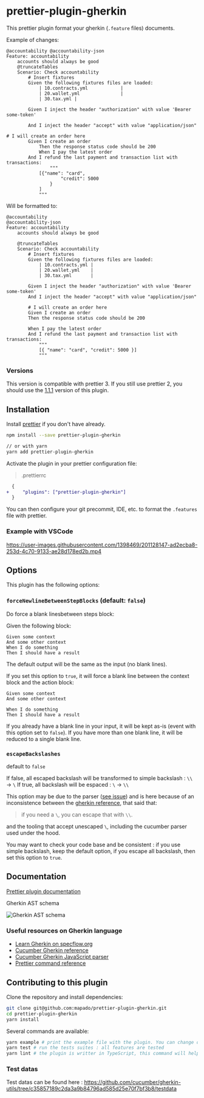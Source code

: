 # prettier-plugin-gherkin

This prettier plugin format your gherkin (`.feature` files) documents.

Example of changes:

```gherkin
@accountability @accountability-json
Feature: accountability
    accounts should always be good
    @truncateTables
    Scenario: Check accountability
        # Insert fixtures
        Given the following fixtures files are loaded:
            | 10.contracts.yml            |
            | 20.wallet.yml               |
            | 30.tax.yml |

        Given I inject the header "authorization" with value 'Bearer some-token'

        And I inject the header "accept" with value "application/json"

# I will create an order here
        Given I create an order
            Then the response status code should be 200
            When I pay the latest order
        And I refund the last payment and transaction list with transactions:
                """
            [{"name": "card",
                    "credit": 5000
                }
            ]
            """
```

Will be formatted to:

```gherkin
@accountability
@accountability-json
Feature: accountability
    accounts should always be good

    @truncateTables
    Scenario: Check accountability
        # Insert fixtures
        Given the following fixtures files are loaded:
            | 10.contracts.yml |
            | 20.wallet.yml    |
            | 30.tax.yml       |

        Given I inject the header "authorization" with value 'Bearer some-token'
        And I inject the header "accept" with value "application/json"

        # I will create an order here
        Given I create an order
        Then the response status code should be 200

        When I pay the latest order
        And I refund the last payment and transaction list with transactions:
            """
            [{ "name": "card", "credit": 5000 }]
            """

```

### Versions

This version is compatible with prettier 3. If you still use prettier 2, you should use the [1.1.1](https://github.com/mapado/prettier-plugin-gherkin/blob/main/CHANGELOG.md#111) version of this plugin.

## Installation

Install [prettier](https://prettier.io/docs/en/install.html) if you don't have already.

```sh
npm install --save prettier-plugin-gherkin

// or with yarn
yarn add prettier-plugin-gherkin
```

Activate the plugin in your prettier configuration file:

> .prettierrc

```diff
  {
+     "plugins": ["prettier-plugin-gherkin"]
  }
```

You can then configure your git precommit, IDE, etc. to format the `.features` file with prettier.

### Example with VSCode

https://user-images.githubusercontent.com/1398469/201128147-ad2ecba8-253d-4c70-9133-ae28d178ed2b.mp4

## Options

This plugin has the following options:

### `forceNewlineBetweenStepBlocks` (default: `false`)

Do force a blank linesbetween steps block:

Given the following block:

```gherkin
Given some context
And some other context
When I do something
Then I should have a result
```

The default output will be the same as the input (no blank lines).

If you set this option to `true`, it will force a blank line between the context block and the action block:

```gherkin
Given some context
And some other context

When I do something
Then I should have a result
```

If you already have a blank line in your input, it will be kept as-is (event with this option set to `false`).
If you have more than one blank line, it will be reduced to a single blank line.

### `escapeBackslashes`

default to `false`

If false, all escaped backslash will be transformed to simple backslash : `\\` → `\`
If true, all backslash will be espaced : `\` → `\\`

This option may be due to the parser ([see issue](https://github.com/cucumber/common/issues/2115)) and is here because of an inconsistence between the [gherkin reference](https://cucumber.io/docs/gherkin/reference/#table-cell-escaping), that said that:

> if you need a `\`, you can escape that with `\\`.

and the tooling that accept unescaped `\`, including the cucumber parser used under the hood.

You may want to check your code base and be consistent : if you use simple backslash, keep the default option, if you escape all backslash, then set this option to `true`.

## Documentation

[Prettier plugin documentation](https://prettier.io/docs/en/plugins.html#developing-plugins)

Gherkin AST schema

![Gherkin AST schema](https://github.com/cucumber/gherkin/blob/main/docs/ast.png?raw=true)

### Useful resources on Gherkin language

- [Learn Gherkin on specflow.org](https://specflow.org/learn/gherkin/)
- [Cucumber Gherkin reference](https://cucumber.io/docs/gherkin/reference/)
- [Cucumber Gherkin JavaScript parser](https://github.com/cucumber/gherkin-javascript/)
- [Prettier command reference](https://github.com/prettier/prettier/blob/main/commands.md)

## Contributing to this plugin

Clone the repository and install dependencies:

```sh
git clone git@github.com:mapado/prettier-plugin-gherkin.git
cd prettier-plugin-gherkin
yarn install
```

Several commands are available:

```sh
yarn example # print the example file with the plugin. You can change de content of the example file as you need
yarn test # run the tests suites : all features are tested
yarn lint # the plugin is writter in TypeScript, this command will help you detect typescript issue
```

### Test datas

Test datas can be found here : https://github.com/cucumber/gherkin-utils/tree/c35857189c2da3a9b84796ad585d25e70f7bf3b8/testdata

